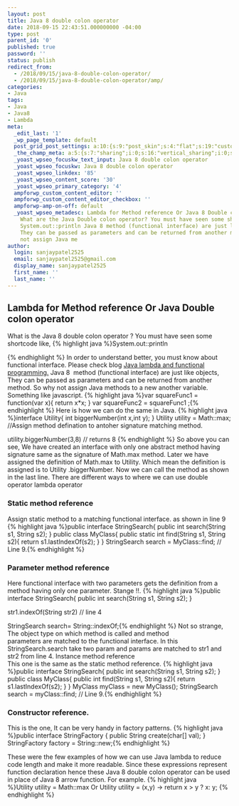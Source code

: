 ```yaml
---
layout: post
title: Java 8 double colon operator
date: 2018-09-15 22:43:51.000000000 -04:00
type: post
parent_id: '0'
published: true
password: ''
status: publish
redirect_from:
  - /2018/09/15/java-8-double-colon-operator/
  - /2018/09/15/java-8-double-colon-operator/amp/
categories:
- Java
tags:
- Java
- Java8
- Lambda
meta:
  _edit_last: '1'
  _wp_page_template: default
  post_grid_post_settings: a:10:{s:9:"post_skin";s:4:"flat";s:19:"custom_thumb_source";s:92:"https://abyte.stream/wp-content/plugins/post-grid/assets/frontend/css/images/placeholder.png";s:17:"font_awesome_icon";s:0:"";s:23:"font_awesome_icon_color";s:7:"#737272";s:22:"font_awesome_icon_size";s:4:"50px";s:17:"custom_youtube_id";s:0:"";s:15:"custom_vimeo_id";s:0:"";s:21:"custom_dailymotion_id";s:0:"";s:14:"custom_mp3_url";s:0:"";s:20:"custom_soundcloud_id";s:0:"";}
  _the_champ_meta: a:5:{s:7:"sharing";i:0;s:16:"vertical_sharing";i:0;s:7:"counter";i:0;s:16:"vertical_counter";i:0;s:11:"fb_comments";i:0;}
  _yoast_wpseo_focuskw_text_input: Java 8 double colon operator
  _yoast_wpseo_focuskw: Java 8 double colon operator
  _yoast_wpseo_linkdex: '85'
  _yoast_wpseo_content_score: '30'
  _yoast_wpseo_primary_category: '4'
  ampforwp_custom_content_editor: ''
  ampforwp_custom_content_editor_checkbox: ''
  ampforwp-amp-on-off: default
  _yoast_wpseo_metadesc: Lambda for Method reference Or Java 8 Double colon operator
    What are the Java Double colon operator? You must have seen some shortcode like,
    System.out::println Java 8 method (functional interface) are just like objects,
    They can be passed as parameters and can be returned from another method. So why
    not assign Java me
author:
  login: sanjaypatel2525
  email: sanjaypatel2525@gmail.com
  display_name: sanjaypatel2525
  first_name: ''
  last_name: ''
---
```

## Lambda for Method reference Or Java Double colon operator
What is the Java 8 double colon operator ? You must have seen some shortcode like,
{% highlight java %}System.out::println

{% endhighlight %}
In order to understand better, you must know about functional interface. Please check blog <a href="https://abyte.stream/2018/09/10/java-lambda-and-procedural-programming">Java lambda and functional programming.</a>
Java 8  method (functional interface) are just like objects, They can be passed as parameters and can be returned from another method. So why not assign Java methods to a new another variable.  Something like javascript.
{% highlight java %}var squareFunc1 = function(var x){
return x*x;
}
var squareFunc2 = squareFunc1 ;{% endhighlight %}
Here is how we can do the same in Java.
{% highlight java %}interface Utility{
 int biggerNumber(int x,int y);
}
Utility utility = Math::max; //Assign method defination to antoher signature matching method.

utility.biggerNumber(3,8) // returns 8
{% endhighlight %}
So above you can see, We have created an interface with only one abstract method having signature same as the signature of Math.max method. Later we have assigned the definition of Math.max to Utility. Which mean the definition is assigned is to Utility .biggerNumber. Now we can call the method as shown in the last line.
There are different ways to where we can use double operator lambda operator


### Static method reference
Assign static method to a matching functional interface. as shown in line 9
{% highlight java %}public interface StringSearch{
    public int search(String s1, String s2);
}
public class MyClass{
    public static int find(String s1, String s2){
        return s1.lastIndexOf(s2);
    }
}
StringSearch search = MyClass::find; // Line 9.{% endhighlight %}


### Parameter method reference
Here functional interface with two parameters gets the definition from a method having only one parameter. Stange !!.
{% highlight java %}public interface StringSearch{
    public int search(String s1, String s2);
}

str1.indexOf(String str2) // line 4

StringSearch search= String::indexOf;{% endhighlight %}
Not so strange, The object type on which method is called and method parameters are matched to the functional interface. In this StringSearch.search take two param and params are matched to str1 and str2 from line 4.
Instance method reference<br />
This one is the same as the static method reference.
{% highlight java %}public interface StringSearch{
    public int search(String s1, String s2);
}
public class MyClass{
    public int find(String s1, String s2){
        return s1.lastIndexOf(s2);
    }
}
MyClass myClass = new MyClass();
StringSearch search = myClass::find; // Line 9.{% endhighlight %}


### Constructor reference.
This is the one, It can be very handy in factory patterns.
{% highlight java %}public interface StringFactory {
    public String create(char[] val);
}
StringFactory factory = String::new;{% endhighlight %}


These were the few examples of how we can use Java lambda to reduce code length and make it more readable. Since these expressions represent function declaration hence these Java 8 double colon operator can be used in place of Java 8 arrow function. For example.
{% highlight java %}Utility utility = Math::max
Or 
Utility utility = (x,y) -&gt; return x &gt; y ? x: y;
{% endhighlight %}
&nbsp;
